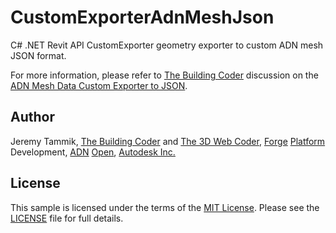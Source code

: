# CustomExporterAdnMeshJson

C# .NET Revit API CustomExporter geometry exporter to custom ADN mesh JSON format.

For more information, please refer to [The Building Coder](http://thebuildingcoder.typepad.com) discussion on
the [ADN Mesh Data Custom Exporter to JSON](http://thebuildingcoder.typepad.com/blog/2013/07/adn-mesh-data-custom-exporter-to-json.html).


## Author

Jeremy Tammik,
[The Building Coder](http://thebuildingcoder.typepad.com) and
[The 3D Web Coder](http://the3dwebcoder.typepad.com),
[Forge](http://forge.autodesk.com) [Platform](https://developer.autodesk.com) Development,
[ADN](http://www.autodesk.com/adn)
[Open](http://www.autodesk.com/adnopen),
[Autodesk Inc.](http://www.autodesk.com)


## License

This sample is licensed under the terms of the [MIT License](http://opensource.org/licenses/MIT).
Please see the [LICENSE](LICENSE) file for full details.
